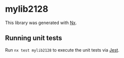 # mylib2128

This library was generated with [Nx](https://nx.dev).

## Running unit tests

Run `nx test mylib2128` to execute the unit tests via [Jest](https://jestjs.io).
